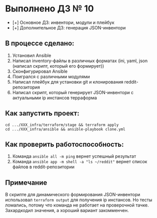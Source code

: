 # Выполнено ДЗ № 10
 - [+] Основное ДЗ: инвентори, модули и плейбук
 - [+] Дополнительное ДЗ: генерация JSON-инвентори

## В процессе сделано:
1. Установил Ansible
2. Написал inventory-файлы в различных форматах (ini, yaml, json (написал скрипт, который его формирует))
3. Сконфигурировал Ansible
4. Поигрался с различными модулями
5. Написал плейбук для установки git и клонирования reddit-репозитория
6. Написал скрипт, который генерирует JSON-инвентори с актуальными ip инстансов терраформа

## Как запустить проект:
```shell
cd .../XXX_infra/terraform/stage && terraform apply
cd .../XXX_infra/ansible && ansible-playbook clone.yml
```

## Как проверить работоспособность:
1. Команда `ansible all -m ping` вернет успешный результат
2. Команда `ansible app -m shell -a "ls ~/reddit"` вернет список файлов в reddit-репозитории

## Примечание
В скрипте для динамического формирования JSON-инвентори использовал `terraform output` для получения ip инстансов.
Но тесты ломались, потому что команда не работает на проверочной тачке.
Захардкодил значения, а хороший вариант закомменчен.
